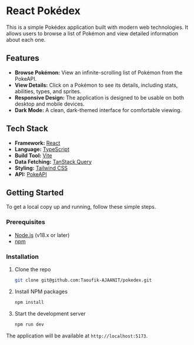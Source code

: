 # React Pokédex

This is a simple Pokédex application built with modern web technologies. It allows users to browse a list of Pokémon and view detailed information about each one.

## Features

- **Browse Pokémon:** View an infinite-scrolling list of Pokémon from the PokeAPI.
- **View Details:** Click on a Pokémon to see its details, including stats, abilities, types, and sprites.
- **Responsive Design:** The application is designed to be usable on both desktop and mobile devices.
- **Dark Mode:** A clean, dark-themed interface for comfortable viewing.

## Tech Stack

- **Framework:** [React](https://reactjs.org/)
- **Language:** [TypeScript](https://www.typescriptlang.org/)
- **Build Tool:** [Vite](https://vitejs.dev/)
- **Data Fetching:** [TanStack Query](https://tanstack.com/query/v4)
- **Styling:** [Tailwind CSS](https://tailwindcss.com/)
- **API:** [PokeAPI](https://pokeapi.co/)

## Getting Started

To get a local copy up and running, follow these simple steps.

### Prerequisites

- [Node.js](https://nodejs.org/) (v18.x or later)
- [npm](https://www.npmjs.com/)

### Installation

1.  Clone the repo
    ```sh
    git clone git@github.com:Taoufik-AJAANIT/pokedex.git
    ```
2.  Install NPM packages
    ```sh
    npm install
    ```
3.  Start the development server
    ```sh
    npm run dev
    ```

The application will be available at `http://localhost:5173`.
